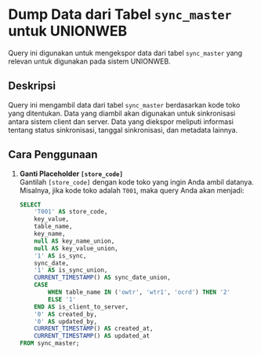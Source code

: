 # Dump Data dari Tabel `sync_master` untuk UNIONWEB

Query ini digunakan untuk mengekspor data dari tabel `sync_master` yang relevan untuk digunakan pada sistem UNIONWEB.

## Deskripsi

Query ini mengambil data dari tabel `sync_master` berdasarkan kode toko yang ditentukan. Data yang diambil akan digunakan untuk sinkronisasi antara sistem client dan server. Data yang diekspor meliputi informasi tentang status sinkronisasi, tanggal sinkronisasi, dan metadata lainnya.

## Cara Penggunaan

1. **Ganti Placeholder `[store_code]`**  
   Gantilah `[store_code]` dengan kode toko yang ingin Anda ambil datanya. Misalnya, jika kode toko adalah `T001`, maka query Anda akan menjadi:
   ```sql
   SELECT
       'T001' AS store_code,
       key_value,
       table_name,
       key_name,
       null AS key_name_union,
       null AS key_value_union,
       '1' AS is_sync,
       sync_date,
       '1' AS is_sync_union,
       CURRENT_TIMESTAMP() AS sync_date_union,
       CASE
           WHEN table_name IN ('owtr', 'wtr1', 'ocrd') THEN '2'
           ELSE '1'
       END AS is_client_to_server,
       '0' AS created_by,
       '0' AS updated_by,
       CURRENT_TIMESTAMP() AS created_at,
       CURRENT_TIMESTAMP() AS updated_at
   FROM sync_master;
